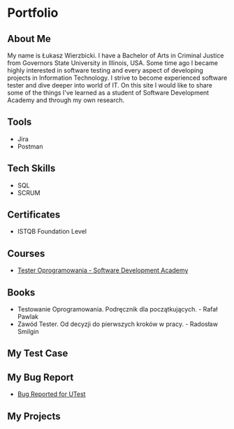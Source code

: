 # Portfolio
## About Me
My name is Łukasz Wierzbicki. I have a Bachelor of Arts in Criminal Justice from Governors State University in Illinois, USA. Some time ago I became highly interested in software testing and every aspect of developing projects in Information Technology. I strive to become experienced software tester and dive deeper into world of IT. On this site I would like to share some of the things I've learned as a student of Software Development Academy and through my own research.
## Tools
* Jira
* Postman
## Tech Skills
* SQL
* SCRUM
## Certificates
* ISTQB Foundation Level
## Courses
* [Tester Oprogramowania - Software Development Academy](https://sdacademy.pl/kursy/kurs-tester-zdalny/)
## Books
* Testowanie Oprogramowania. Podręcznik dla początkujących. - Rafał Pawlak
* Zawód Tester. Od decyzji do pierwszych kroków w pracy. - Radosław Smilgin
## My Test Case
## My Bug Report
* [Bug Reported for UTest](https://docs.google.com/document/d/1wgLxUK43MExvqoYjC0KdCVISPK_Jz6D5DacsZ7l8niA/edit?usp=sharing)
## My Projects

